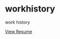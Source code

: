# workhistory
work history


[View Resume](http://htmlpreview.github.io/?https://raw.githubusercontent.com/WilliamRClark/workhistory/master/Resume2016.htm)
